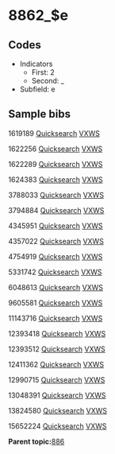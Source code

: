 # 8862\_$e

## Codes

-   Indicators
    -   First: 2
    -   Second: \_
-   Subfield: e

## Sample bibs

1619189 [Quicksearch](https://search.library.yale.edu/catalog/1619189) [VXWS](http://prodorbis.library.yale.edu:7014/vxws/GetHoldingsService?bibId=1619189)

1622256 [Quicksearch](https://search.library.yale.edu/catalog/1622256) [VXWS](http://prodorbis.library.yale.edu:7014/vxws/GetHoldingsService?bibId=1622256)

1622289 [Quicksearch](https://search.library.yale.edu/catalog/1622289) [VXWS](http://prodorbis.library.yale.edu:7014/vxws/GetHoldingsService?bibId=1622289)

1624383 [Quicksearch](https://search.library.yale.edu/catalog/1624383) [VXWS](http://prodorbis.library.yale.edu:7014/vxws/GetHoldingsService?bibId=1624383)

3788033 [Quicksearch](https://search.library.yale.edu/catalog/3788033) [VXWS](http://prodorbis.library.yale.edu:7014/vxws/GetHoldingsService?bibId=3788033)

3794884 [Quicksearch](https://search.library.yale.edu/catalog/3794884) [VXWS](http://prodorbis.library.yale.edu:7014/vxws/GetHoldingsService?bibId=3794884)

4345951 [Quicksearch](https://search.library.yale.edu/catalog/4345951) [VXWS](http://prodorbis.library.yale.edu:7014/vxws/GetHoldingsService?bibId=4345951)

4357022 [Quicksearch](https://search.library.yale.edu/catalog/4357022) [VXWS](http://prodorbis.library.yale.edu:7014/vxws/GetHoldingsService?bibId=4357022)

4754919 [Quicksearch](https://search.library.yale.edu/catalog/4754919) [VXWS](http://prodorbis.library.yale.edu:7014/vxws/GetHoldingsService?bibId=4754919)

5331742 [Quicksearch](https://search.library.yale.edu/catalog/5331742) [VXWS](http://prodorbis.library.yale.edu:7014/vxws/GetHoldingsService?bibId=5331742)

6048613 [Quicksearch](https://search.library.yale.edu/catalog/6048613) [VXWS](http://prodorbis.library.yale.edu:7014/vxws/GetHoldingsService?bibId=6048613)

9605581 [Quicksearch](https://search.library.yale.edu/catalog/9605581) [VXWS](http://prodorbis.library.yale.edu:7014/vxws/GetHoldingsService?bibId=9605581)

11143716 [Quicksearch](https://search.library.yale.edu/catalog/11143716) [VXWS](http://prodorbis.library.yale.edu:7014/vxws/GetHoldingsService?bibId=11143716)

12393418 [Quicksearch](https://search.library.yale.edu/catalog/12393418) [VXWS](http://prodorbis.library.yale.edu:7014/vxws/GetHoldingsService?bibId=12393418)

12393512 [Quicksearch](https://search.library.yale.edu/catalog/12393512) [VXWS](http://prodorbis.library.yale.edu:7014/vxws/GetHoldingsService?bibId=12393512)

12411362 [Quicksearch](https://search.library.yale.edu/catalog/12411362) [VXWS](http://prodorbis.library.yale.edu:7014/vxws/GetHoldingsService?bibId=12411362)

12990715 [Quicksearch](https://search.library.yale.edu/catalog/12990715) [VXWS](http://prodorbis.library.yale.edu:7014/vxws/GetHoldingsService?bibId=12990715)

13048391 [Quicksearch](https://search.library.yale.edu/catalog/13048391) [VXWS](http://prodorbis.library.yale.edu:7014/vxws/GetHoldingsService?bibId=13048391)

13824580 [Quicksearch](https://search.library.yale.edu/catalog/13824580) [VXWS](http://prodorbis.library.yale.edu:7014/vxws/GetHoldingsService?bibId=13824580)

15652224 [Quicksearch](https://search.library.yale.edu/catalog/15652224) [VXWS](http://prodorbis.library.yale.edu:7014/vxws/GetHoldingsService?bibId=15652224)

**Parent topic:**[886](../../tags/886/886.md)

